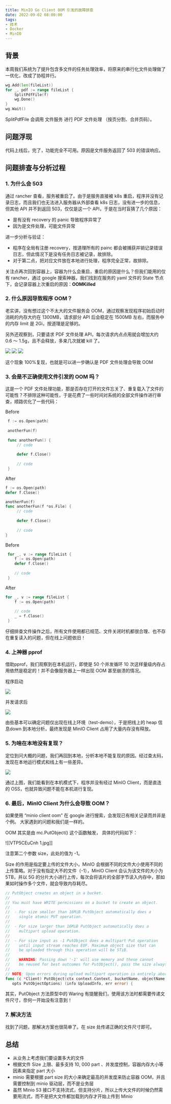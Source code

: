 ```yaml
---
title: MinIO Go Client OOM 引发的故障排查
date: 2022-09-02 08:00:00
tags: 
- 技术
- Docker
- MinIO
---
```


## 背景

本周我们系统为了提升包含多文件的任务处理效率，将原来的串行化文件处理做了一优化，改成了协程并行。

```Go
wg.Add(len(fileList))
for _, pdf := range fileList {
    SplitPdfFile(f)
    wg.Done()
}
wg.Wait()
```

SplitPdfFile 会调用 文件服务 进行 PDF 文件处理 （按页分割、合并页码）。

## 问题浮现

代码上线后，完了，功能完全不可用。原因是文件服务返回了 503 的错误响应。

## 问题排查与分析过程

### 1. 为什么会 503

通过 rancher 查看，服务被重启了。由于是服务直接被 k8s 重启，程序并没有记录日志，而且我们也无法进入服务器从外部查看 k8s 日志，没有进一步的信息，但其他 API 并不到返回 503，仅仅是这一个 API，于是在当时盲猜了几个原因：

- 是有没有 recovery 的 panic 导致程序异常了
- 因为是文件处理，可能文件异常

进一步分析与验证：

- 程序在全局有注册 recovery，按道理所有的 painc 都会被捕获并销记录错误日志，但此情况下是没有任务日志被记录，故排除。
- 对于第二点，把对应文件放在本地进行处理，程序完全正常，故排除。

关注点再次回到容器上，容器为什么会重启，重启的原因是什么？但我们能用的仅有 rancher，通过 google 搜索神器，我们找到在服务的 yaml 文件的 State 节点下，会记录容器上次重启的原因：**OOMKilled**

### 2. 什么原因导致程序 OOM？

老实讲，没有想过这个不太大的文件服务会 OOM，通过观察发现程序初始启动时消耗的内存大约在 1300MB，请求部分 API 后会稳定在 1500MB 左右，而服务中的内存 limit 是 2Gi，按道理是足够的。

另外还观察到，只要请求 PDF 文件处理 API，每次请求内点点用就会增加大约 0.6 ～ 1.5g，且不会释放，多来几次就被 kill 了。

![](https://tva1.sinaimg.cn/large/e6c9d24egy1h5sfaox8vtj20rk01kjrh.jpg)
![](https://tva1.sinaimg.cn/large/e6c9d24egy1h5sfav9l6mj20ty01m74f.jpg)
![](https://tva1.sinaimg.cn/large/e6c9d24egy1h5sfb1yf6aj20so01o3yn.jpg)

这个现象 100%复现，也就是可以进一步确认是 PDF 文件处理会导致 OOM

### 3. 会是不正确使用文件引发的 OOM 吗？
这是一个 PDF 文件处理功能，那是否存在打开的文件忘关了、重复载入了文件的可能性？不排除这种可能性，于是花费了一些时间对系统的全部文件操作进行审查，顺路优化了一些代码：

Before

```Go
 f := os.Open(path)
 
 anotherFun(f)
 
 func anotherFun() {
     // code
     
     defer f.Close()
     
     // code
 }
```

After

```Go
f := os.Open(path)
defer f.Close()

anotherFun(f)
func anotherFun(f *os.File) {
     // code
     
     defer f.Close()
     
     // code
}
```

Before

```Go
 for _, v := range fileList {
    f := os.Open(path)
    defer f.Close()
    
    // code
 }
```

After

```Go
for _, v := range fileList {
    f := os.Open(path)
    
    // code
    _ = f.Close()
 }
```

仔细排查文件操作之后，所有文件使用都已规范、文件关闭时机都很合理、也不存在重复读入的问题，但在线上问题依旧！

### 4. 上神器 pprof
借助pprof，我们观察到在本机运行，即使是 50 个并发循环 10 次这样量级内存占用依然是稳定的！并不会像服务器上一样出现 OOM 甚至崩溃的情况。

程序启动

![](https://tva1.sinaimg.cn/large/e6c9d24egy1h5sfa7zki5j21800j0n27.jpg)

并发请求后

![](https://tva1.sinaimg.cn/large/e6c9d24egy1h5sfagqbglj215o0is76u.jpg)

由些基本可以确定问题仅出现在线上环境（test-demo），于是把线上的 heap 信息down 到本地分析，最终发现是 MinIO Client 占用了大量内存没有释放。

### 5. 为啥在本地没有复现？
定位到问大概的问题，我们再回到本地，分析本地不能复现的原因。经过查太码，发现在本地运行模式和线上有一些差异。

![](https://tva1.sinaimg.cn/large/e6c9d24egy1h5sf94dstyj20u00uh760.jpg)

通过上图，我们能看到在本机模式下，程序并没有经过 MinIO Client，而是直连的 OSS，也就异致问题不能在本机进行复现。

### 6. 最后，MinIO Client 为什么会导致 OOM？
如果使用 “minio client oom” 在 google 进行搜索，会发现已有相关记录而并非是个例。 大家遇到的问题和我们是一样的。

OOM 其实是由 mc.PutObject() 这个函数触发， 具体的代码如下：

![[VTP5CEuCnh 1.jpg]]

注意第二个参数 size，此处的值为 -1。

Size 的作用是指定要上传的文件大小，MinIO 会根据不同的文件大小使用不同的上传策略。对于没有指定大不的文件（-1），MinIO Client 会认为该文件的大小为 5TB，并以 5G 的分片大小进行上传，每次会将该片的全部字节读入内存中，那如果如时操作多个文件，就会导致内存耗尽。

```Go
// PutObject creates an object in a bucket.
//
// You must have WRITE permissions on a bucket to create an object.
//
//  - For size smaller than 16MiB PutObject automatically does a
//    single atomic PUT operation.
//
//  - For size larger than 16MiB PutObject automatically does a
//    multipart upload operation.
//
//  - For size input as -1 PutObject does a multipart Put operation
//    until input stream reaches EOF. Maximum object size that can
//    be uploaded through this operation will be 5TiB.
//
//    WARNING: Passing down '-1' will use memory and these cannot
//    be reused for best outcomes for PutObject(), pass the size always.
//
// NOTE: Upon errors during upload multipart operation is entirely aborted.
func (c *Client) PutObject(ctx context.Context, bucketName, objectName string, reader io.Reader, objectSize int64,
   opts PutObjectOptions) (info UploadInfo, err error) {
```

其实，PutObject 方法原型中的 Waring 有提醒我们，使用该方法时都需要传递文件尺寸，奈何一开始没有注意到！

### 7. 解决方法
找到了问题，那解决方案也很简单了。在 size 处传递正确的文件尺寸即可。


## 总结

- 从业务上考虑我们要设置多大的文件
- 根据文件 Size 上限、最多支持 10, 000 part 、并发度控制，容器内存大小等因素来指定 part 大小
- minio 需要根据 part size 的大小来确定最高的并发度来防止容器 OOM，并且需要控制到 minio 驱动层，而不是业务层
- 虽然 Minio S3 接口不支持流式，但支持分片，所以上传大文件的时候仍然需要用流式，而不是把大文件都加载到内存才开始上传到 Minio